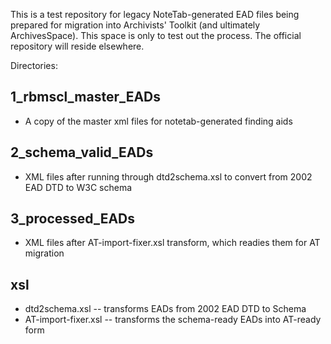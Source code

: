 This is a test repository for legacy NoteTab-generated EAD files being prepared for migration into Archivists' Toolkit (and ultimately ArchivesSpace). This space is only to test out the process. The official repository will reside elsewhere.

Directories:

1_rbmscl_master_EADs
--------------------
* A copy of the master xml files for notetab-generated finding aids

2_schema_valid_EADs
-------------------
* XML files after running through dtd2schema.xsl to convert from 2002 EAD DTD to W3C schema

3_processed_EADs
----------------
* XML files after AT-import-fixer.xsl transform, which readies them for AT migration

xsl
---
* dtd2schema.xsl -- transforms EADs from 2002 EAD DTD to Schema
* AT-import-fixer.xsl -- transforms the schema-ready EADs into AT-ready form
